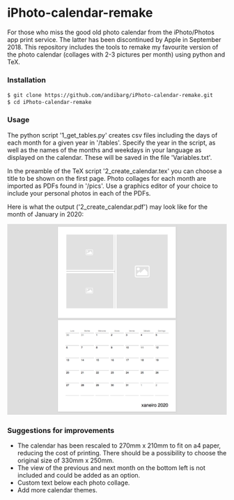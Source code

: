 # iPhoto-calendar-remake

For those who miss the good old photo calendar from the iPhoto/Photos app print service. The latter has been discontinued by Apple in September 2018. This repository includes the tools to remake my favourite version of the photo calendar (collages with 2-3 pictures per month) using python and TeX. 


### Installation
```
$ git clone https://github.com/andibarg/iPhoto-calendar-remake.git
$ cd iPhoto-calendar-remake
```

### Usage

The python script '1_get_tables.py' creates csv files including the days of each month for a given year in '/tables'. Specify the year in the script, as well as the names of the months and weekdays in your language as displayed on the calendar. These will be saved in the file 'Variables.txt'.

In the preamble of the TeX script '2_create_calendar.tex' you can choose a title to be shown on the first page. Photo collages for each month are imported as PDFs found in '/pics'. Use a graphics editor of your choice to include your personal photos in each of the PDFs.

Here is what the output ('2_create_calendar.pdf') may look like for the month of January in 2020:

![Screenshot](pics/example_pages.png)

### Suggestions for improvements

 - The calendar has been rescaled to 270mm x 210mm to fit on a4 paper, reducing the cost of printing. There should be a possibility to choose the original size of 330mm x 250mm.
 - The view of the previous and next month on the bottom left is not included and could be added as an option.
 - Custom text below each photo collage.
 - Add more calendar themes.
 


